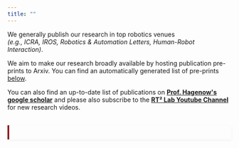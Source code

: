 ```yaml
---
title: ""
---
```


We generally publish our research in top robotics venues<br> <i>(e.g., ICRA, IROS, Robotics & Automation Letters, Human-Robot Interaction)</i>.

<p>We aim to make our research broadly available by hosting publication pre-prints to Arxiv. You can find an automatically generated list of pre-prints <u>below</u>.</p>

<p> You can also find an up-to-date list of publications on <a href="https://scholar.google.com/citations?user=pvBZ1KAAAAAJ&hl=en"><b>Prof. Hagenow's google scholar</b></a> and please also subscribe to the <a href="https://youtube.com/@hagenowrobotics?si=_xWaS375kVWyoXUj"><b>RT² Lab Youtube Channel</b></a> for new research videos</a>. </p>

<div id="arxivfeed" class="arxiv-wrapper"></div>

<style>
.arxiv-wrapper {
  max-width: 800px;
  margin: 2rem auto;
  padding: 1rem;
  /* background-color: #f9f9f9; */
  border-left: 4px solid #8E1E24;
  box-shadow: 0 2px 6px rgba(0,0,0,0.05);
  font-family: sans-serif;
  font-size: 0.95rem;
  line-height: 1.5;
}
.arxiv-wrapper a {
  color: #8E1E24;
  text-decoration: none;
}
.arxiv-wrapper a:hover {
  text-decoration: underline;
}
.arxiv-wrapper .arxivfeed {
  width: 100% !important; /* override inline width from the script */
}

/* Make arXiv URLs black */
.arxivfeed a[href*="arxiv.org/abs"] {
  color: black !important;
  text-decoration: none;
}

/* Add spacing before [html pdf] links */
.arxivfeed b + br {
  display: none;
}
.arxivfeed b + a[href*="html"]::before {
  content: "\A";
  white-space: pre;
  display: block;
  margin-top: 0.2rem;
}

/* Optional: reduce bottom margin between entries */
.arxivfeed > div {
  margin-bottom: 1.5rem;
}

</style>


<script>
  var arxiv_authorid = "hagenow_m_1";
  var arxiv_max_entries = 8;
  var arxiv_format = "arxiv";
  var arxiv_includeTitle = 0;
  var arxiv_includeSummary = 0;
</script>
<script src="https://arxiv.org/js/myarticles.js" defer></script>



<script>
function removeSpecificArxivAbsLink() {
  const targetText = "arxiv.org"; // ← part of the link text you want to match
  const arxivLinks = document.querySelectorAll('#arxivfeed a[href*="arxiv.org/abs"]');
  if (arxivLinks.length > 0) {
    arxivLinks.forEach(link => {
      if (link.textContent.includes(targetText)) {
        link.remove();
      }
    });
  } else {
    setTimeout(removeSpecificArxivAbsLink, 200); // Retry if widget isn't ready
  }
}

document.addEventListener("DOMContentLoaded", function() {
  removeSpecificArxivAbsLink();
});
</script>


<!-- Google tag (gtag.js) -->
<script async src="https://www.googletagmanager.com/gtag/js?id=G-QXB50E6325"></script>
<script>
  window.dataLayer = window.dataLayer || [];
  function gtag(){dataLayer.push(arguments);}
  gtag('js', new Date());

  gtag('config', 'G-QXB50E6325');
</script>



